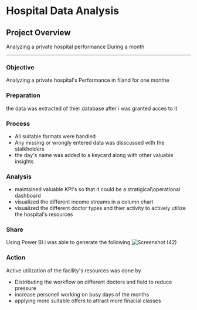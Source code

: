 # Hospital Data Analysis
## Project Overview

Analyzing a private hospital performance During a month

---

### Objective

Analyzing a private hospital's Performance in filand for one monthe

### Preparation 

the data was extracted of thier database after i was granted acces to it

### Process

- All suitable formats were handled
- Any missing or wrongly entered data was disscussed with the stalkholders
- the day's name was added to a keycard along with other valuable insights

### Analysis

- maintained valuable KPI's so that it could be a stratigical\operational dashboard
- visualized the different income streams in a column chart
- visualized the different doctor types and thier activity to actively utilize the hospital's resources

### Share

Using Power BI i was able to generate the following
![Screenshot (42)](https://github.com/user-attachments/assets/db49a3ec-9403-4dd6-aa87-8eb565e5165b)

### Action

 Active utilization of the facility's resources was done by
- Distributing the workflow on different doctors and field to reduce pressure
- increase personell working on busy days of the months
- applying more suitable offers to attract more finacial classes


